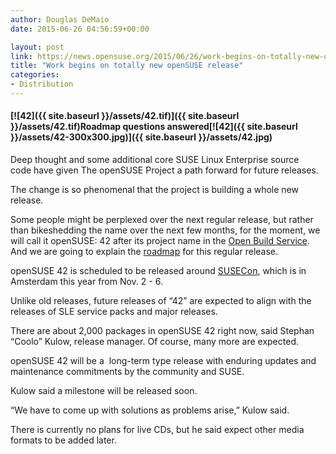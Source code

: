 ```yaml
---
author: Douglas DeMaio
date: 2015-06-26 04:56:59+00:00

layout: post
link: https://news.opensuse.org/2015/06/26/work-begins-on-totally-new-opensuse-release/
title: "Work begins on totally new openSUSE release"
categories:
- Distribution
---
```



#### [![42]({{ site.baseurl }}/assets/42.tif)]({{ site.baseurl }}/assets/42.tif)Roadmap questions answered[![42]({{ site.baseurl }}/assets/42-300x300.jpg)]({{ site.baseurl }}/assets/42.jpg)


Deep thought and some additional core SUSE Linux Enterprise source code have given The openSUSE Project a path forward for future releases.

The change is so phenomenal that the project is building a whole new release.

Some people might be perplexed over the next regular release, but rather than bikeshedding the name over the next few months, for the moment, we will call it openSUSE: 42 after its project name in the [Open Build Service](https://build.opensuse.org). And we are going to explain the [roadmap](http://en.wikipedia.org/wiki/Template:Timeline_openSUSE) for this regular release.

openSUSE 42 is scheduled to be released around [SUSECon](http://www.susecon.com), which is in Amsterdam this year from Nov. 2 - 6.

Unlike old releases, future releases of “42” are expected to align with the releases of SLE service packs and major releases.

There are about 2,000 packages in openSUSE 42 right now, said Stephan “Coolo” Kulow, release manager. Of course, many more are expected.

openSUSE 42 will be a  long-term type release with enduring updates and maintenance commitments by the community and SUSE.

Kulow said a milestone will be released soon.

“We have to come up with solutions as problems arise,” Kulow said.

There is currently no plans for live CDs, but he said expect other media formats to be added later.		
